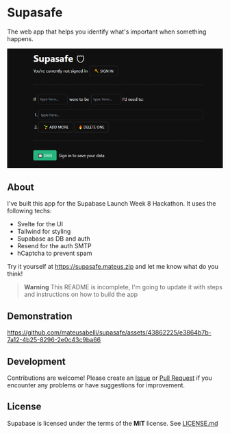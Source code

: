 # Supasafe

The web app that helps you identify what's important when something happens.

![Supasafe Screenshot](.github/screenshot.png)

## About

I've built this app for the Supabase Launch Week 8 Hackathon. It uses the following techs:

- Svelte for the UI
- Tailwind for styling
- Supabase as DB and auth
- Resend for the auth SMTP
- hCaptcha to prevent spam

Try it yourself at https://supasafe.mateus.zip and let me know what do you think!

> **Warning**
> This README is incomplete, I'm going to update it with steps and instructions on how to build the app

## Demonstration

https://github.com/mateusabelli/supasafe/assets/43862225/e3864b7b-7a12-4b25-8296-2e0c43c9ba66

## Development

Contributions are welcome! Please create an [Issue](https://github.com/mateusabelli/supasafe/issues) or [Pull Request](https://github.com/mateusabelli/supasafe/pulls) if you encounter any problems or have suggestions for improvement.

## License

Supabase is licensed under the terms of the **MIT** license. See [LICENSE.md](./LICENSE.md)

